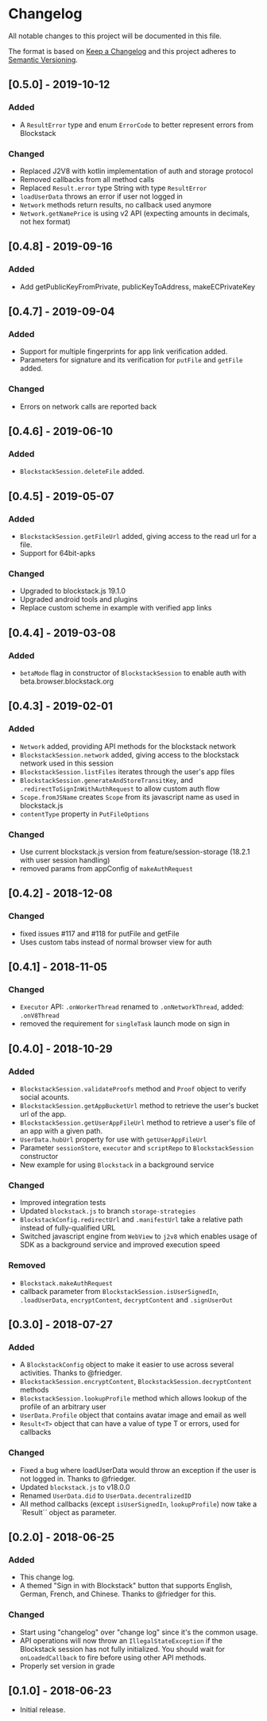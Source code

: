 # Changelog
All notable changes to this project will be documented in this file.

The format is based on [Keep a Changelog](https://keepachangelog.com/en/1.0.0/)
and this project adheres to [Semantic Versioning](https://semver.org/spec/v2.0.0.html).

## [0.5.0] - 2019-10-12

### Added
- A `ResultError` type and enum `ErrorCode` to better represent errors from Blockstack

### Changed
- Replaced J2V8 with kotlin implementation of auth and storage protocol
- Removed callbacks from all method calls
- Replaced `Result.error` type String with type `ResultError`
- `loadUserData` throws an error if user not logged in
- `Network` methods return results, no callback used anymore
- `Network.getNamePrice` is using v2 API (expecting amounts in decimals, not hex format)

## [0.4.8] - 2019-09-16

### Added
- Add getPublicKeyFromPrivate, publicKeyToAddress, makeECPrivateKey


## [0.4.7] - 2019-09-04

### Added
- Support for multiple fingerprints for app link verification added.
- Parameters for signature and its verification for `putFile` and `getFile` added.

### Changed
- Errors on network calls are reported back

## [0.4.6] - 2019-06-10

### Added
- `BlockstackSession.deleteFile` added.


## [0.4.5] - 2019-05-07

### Added
- `BlockstackSession.getFileUrl` added, giving access to the read url for a file.
- Support for 64bit-apks

### Changed
- Upgraded to blockstack.js 19.1.0
- Upgraded android tools and plugins
- Replace custom scheme in example with verified app links

## [0.4.4] - 2019-03-08

### Added
- `betaMode` flag in constructor of `BlockstackSession` to enable auth with beta.browser.blockstack.org

## [0.4.3] - 2019-02-01

### Added
- `Network` added, providing API methods for the blockstack network
- `BlockstackSession.network` added, giving access to the blockstack network used in this session
- `BlockstackSession.listFiles` iterates through the user's app files
- `BlockstackSession.generateAndStoreTransitKey`, and `.redirectToSignInWithAuthRequest` to allow custom auth flow
- `Scope.fromJSName` creates `Scope` from its javascript name as used in blockstack.js
- `contentType` property in `PutFileOptions`


### Changed
- Use current blockstack.js version from feature/session-storage (18.2.1 with user session handling)
- removed params from appConfig of `makeAuthRequest`



## [0.4.2] - 2018-12-08

### Changed
- fixed issues #117 and #118 for putFile and getFile
- Uses custom tabs instead of normal browser view for auth

## [0.4.1] - 2018-11-05

### Changed
- `Executor` API: `.onWorkerThread` renamed to `.onNetworkThread`, added: `.onV8Thread`
- removed the requirement for `singleTask` launch mode on sign in


## [0.4.0] - 2018-10-29

### Added
- `BlockstackSession.validateProofs` method and `Proof` object to verify social acounts.
- `BlockstackSession.getAppBucketUrl` method to retrieve the user's bucket url of the app.
- `BlockstackSession.getUserAppFileUrl` method to retrieve a user's file of an app with a given path.
- `UserData.hubUrl` property for use with `getUserAppFileUrl`
- Parameter `sessionStore`, `executor` and `scriptRepo` to `BlockstackSession` constructor
- New example for using `Blockstack` in a background service


### Changed
- Improved integration tests
- Updated `blockstack.js` to branch `storage-strategies`
- `BlockstackConfig.redirectUrl` and `.manifestUrl` take a relative path
  instead of fully-qualified URL
- Switched javascript engine from `WebView` to `j2v8` which enables
  usage of SDK as a background service and improved execution speed

### Removed
- `Blockstack.makeAuthRequest`
- callback parameter from `BlockstackSession.isUserSignedIn`, `.loadUserData`, `encryptContent`, `decryptContent` and `.signUserOut`

## [0.3.0] - 2018-07-27

### Added
- A `BlockstackConfig` object to make it easier to use across several activities. Thanks
to @friedger.
- `BlockstackSession.encryptContent`, `BlockstackSession.decryptContent` methods
- `BlockstackSession.lookupProfile` method which allows lookup of the profile of an arbitrary user
- `UserData.Profile` object that contains avatar image and email as well
- `Result<T>` object that can have a value of type T or errors, used for callbacks

### Changed
- Fixed a bug where loadUserData would throw an exception if the user is not logged in.
Thanks to @friedger.
- Updated `blockstack.js` to v18.0.0
- Renamed `UserData.did` to `UserData.decentralizedID`
- All method callbacks (except `isUserSignedIn`, `lookupProfile`) now take a `Result<T>`` object as parameter.


## [0.2.0] - 2018-06-25

### Added
- This change log.
- A themed "Sign in with Blockstack" button that supports English, German, French,
and Chinese. Thanks to @friedger for this.

### Changed
- Start using "changelog" over "change log" since it's the common usage.
- API operations will now throw an `IllegalStateException` if the Blockstack
session has not fully initialized. You should wait for `onLoadedCallback`
to fire before using other API methods.
- Properly set version in grade

## [0.1.0] - 2018-06-23
- Initial release.
